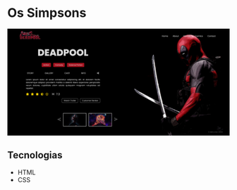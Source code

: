 # Os Simpsons

  <p>
    <img alt="DOs Simpsons" src="https://github.com/dellconte/deadpoll/blob/main/assets/Screenshot_01.png" />
</p>
  <h2>Tecnologias</h2>
  <ul class="technologies">
    <li>HTML</li>
    <li>CSS</li>
  </ul>
